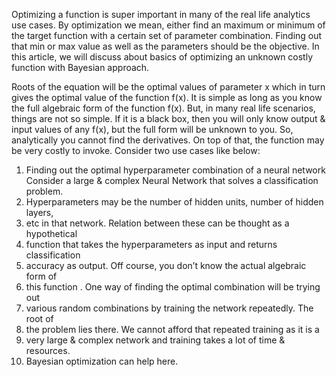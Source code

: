 Optimizing a function is super important in many of the real life analytics use cases. 
By optimization we mean, either find an maximum or minimum of the target function with a 
certain set of parameter combination. Finding out that min or max value as well 
as the parameters should be the objective. In this article, we will discuss about basics 
of optimizing an unknown costly function with Bayesian approach.

Roots of the equation will be the optimal values of parameter x which in turn gives 
the optimal value of the function f(x). It is simple as long as you know 
the full algebraic form of the function f(x). But, in many real life scenarios, 
things are not so simple. If it is a black box, then you will only know output & 
input values of any f(x), but the full form will be unknown to you. So, 
analytically you cannot find the derivatives. On top of that, the function may be very 
costly to invoke. Consider two use cases like below:
1. Finding out the optimal hyperparameter combination of a neural network
Consider a large & complex Neural Network that solves a classification problem. 
2. Hyperparameters may be the number of hidden units, number of hidden layers, 
3. etc in that network. Relation between these can be thought as a hypothetical 
4. function that takes the hyperparameters as input and returns classification 
5. accuracy as output. Off course, you don’t know the actual algebraic form of 
6. this function . One way of finding the optimal combination will be trying out 
7. various random combinations by training the network repeatedly. The root of 
8. the problem lies there. We cannot afford that repeated training as it is a 
9. very large & complex network and training takes a lot of time & resources. 
10. Bayesian optimization can help here.